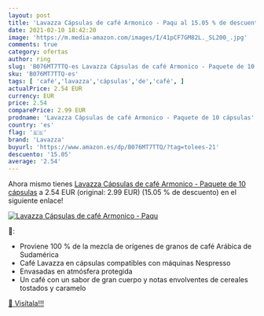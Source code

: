 ```yaml
---
layout: post
title: 'Lavazza Cápsulas de café Armonico - Paqu al 15.05 % de descuento'
date: 2021-02-10 18:42:20
image: 'https://m.media-amazon.com/images/I/41pCF7GM82L._SL200_.jpg'
comments: true
category: ofertas
author: ring
slug: 'B076MT7TTQ-es Lavazza Cápsulas de café Armonico - Paquete de 10 cápsulas'
sku: 'B076MT7TTQ-es'
tags: [ 'café','lavazza','cápsulas','de','café', ]
actualPrice: 2.54 EUR
currency: EUR
price: 2.54
comparePrice: 2.99 EUR
prodname: 'Lavazza Cápsulas de café Armonico - Paquete de 10 cápsulas'
country: 'es'
flag: '🇪🇸'
brand: 'Lavazza'
buyurl: 'https://www.amazon.es/dp/B076MT7TTQ/?tag=tolees-21'
descuento: '15.05'
average: '2.54'
---
```


Ahora mismo tienes [Lavazza Cápsulas de café Armonico - Paquete de 10 cápsulas](https://www.amazon.es/dp/B076MT7TTQ/?tag=tolees-21) a 2.54 EUR (original: 2.99 EUR) (15.05 %  de descuento) en el siguiente enlace!

[![Lavazza Cápsulas de café Armonico - Paqu](https://m.media-amazon.com/images/I/41pCF7GM82L._SL200_.jpg)](https://www.amazon.es/dp/B076MT7TTQ/?tag=tolees-21)

🔎:

- Proviene 100 % de la mezcla de orígenes de granos de café Arábica de Sudamérica
- Café Lavazza en cápsulas compatibles con máquinas Nespresso
- Envasadas en atmósfera protegida
- Un café con un sabor de gran cuerpo y notas envolventes de cereales tostados y caramelo

[🛒 Visítala!!!](https://www.amazon.es/dp/B076MT7TTQ/?tag=tolees-21)
